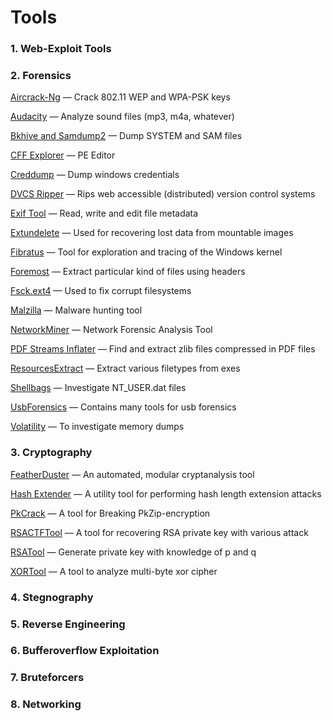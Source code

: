 # Tools

### 1. Web-Exploit Tools
### 2. Forensics

[Aircrack-Ng](http://www.aircrack-ng.org/) — Crack 802.11 WEP and WPA-PSK keys

[Audacity](http://sourceforge.net/projects/audacity/) — Analyze sound files (mp3, m4a, whatever)

[Bkhive and Samdump2](http://sourceforge.net/projects/ophcrack/files/samdump2/) — Dump SYSTEM and SAM files

[CFF Explorer](http://www.ntcore.com/exsuite.php) — PE Editor

[Creddump](https://github.com/moyix/creddump) — Dump windows credentials

[DVCS Ripper](https://github.com/kost/dvcs-ripper) — Rips web accessible (distributed) version control systems

[Exif Tool](http://www.sno.phy.queensu.ca/~phil/exiftool/) — Read, write and edit file metadata

[Extundelete](http://extundelete.sourceforge.net/) — Used for recovering lost data from mountable images

[Fibratus](https://github.com/rabbitstack/fibratus) — Tool for exploration and tracing of the Windows kernel

[Foremost](http://foremost.sourceforge.net/) — Extract particular kind of files using headers

[Fsck.ext4](http://linux.die.net/man/8/fsck.ext3) — Used to fix corrupt filesystems

[Malzilla](http://malzilla.sourceforge.net/) — Malware hunting tool

[NetworkMiner](http://www.netresec.com/?page=NetworkMiner) — Network Forensic Analysis Tool

[PDF Streams Inflater](http://malzilla.sourceforge.net/downloads.html) — Find and extract zlib files compressed in PDF files

[ResourcesExtract](http://www.nirsoft.net/utils/resources_extract.html) — Extract various filetypes from exes

[Shellbags](https://github.com/williballenthin/shellbags) — Investigate NT_USER.dat files

[UsbForensics](http://www.forensicswiki.org/wiki/USB_History_Viewing) — Contains many tools for usb forensics

[Volatility](https://github.com/volatilityfoundation/volatility) — To investigate memory dumps
### 3. Cryptography
[FeatherDuster](https://github.com/nccgroup/featherduster) — An automated, modular cryptanalysis tool
 
[Hash Extender](https://github.com/iagox86/hash_extender) — A utility tool for performing hash length extension attacks

[PkCrack](https://www.unix-ag.uni-kl.de/~conrad/krypto/pkcrack.html) — A tool for Breaking PkZip-encryption

[RSACTFTool](https://github.com/Ganapati/RsaCtfTool) — A tool for recovering RSA private key with various attack

[RSATool](https://github.com/ius/rsatool) — Generate private key with knowledge of p and q

[XORTool](https://github.com/hellman/xortool) — A tool to analyze multi-byte xor cipher
### 4. Stegnography
### 5. Reverse Engineering
### 6. Bufferoverflow Exploitation
### 7. Bruteforcers
### 8. Networking
